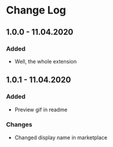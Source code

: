 # Change Log

## 1.0.0 - 11.04.2020

### Added

- Well, the whole extension

## 1.0.1 - 11.04.2020

### Added

- Preview gif in readme

### Changes

- Changed display name in marketplace
